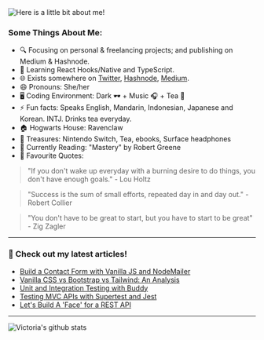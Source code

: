 <img src="https://github.com/victoria-lo/victoria-lo/blob/master/myGif.gif" alt="Here is a little bit about me!">

### Some Things About Me:

- 🔍 Focusing on personal & freelancing projects; and publishing on Medium & Hashnode.
- 🌱 Learning React Hooks/Native and TypeScript.
- 🌐 Exists somewhere on [Twitter](https://twitter.com/lo_victoria2666), [Hashnode](https://lo-victoria.com/), [Medium](https://medium.com/@victoria2666).
- 😄 Pronouns: She/her
- 🖥️ Coding Environment: Dark 🕶️ + Music 🎧 + Tea 🍵
- ⚡ Fun facts: Speaks English, Mandarin, Indonesian, Japanese and Korean. INTJ. Drinks tea everyday.
- 🏠 Hogwarts House: Ravenclaw
- 💎 Treasures: Nintendo Switch, Tea, ebooks, Surface headphones
- 📖 Currently Reading: "Mastery" by Robert Greene
- 💬 Favourite Quotes: 
> "If you don't wake up everyday with a burning desire to do things, you don't have enough goals." - Lou Holtz

> "Success is the sum of small efforts, repeated day in and day out." - Robert Collier

> "You don't have to be great to start, but you have to start to be great"  - Zig Zagler

------

### 📝 Check out my latest articles!
<!-- BLOG:START -->
- [Build a Contact Form with Vanilla JS and NodeMailer](https://lo-victoria.com/build-a-contact-form-with-vanilla-js-and-nodemailer-cke19jdq2003pwis137d891dj)
- [Vanilla CSS vs Bootstrap vs Tailwind: An Analysis](https://lo-victoria.com/vanilla-css-vs-bootstrap-vs-tailwind-an-analysis-ckdzhyqsj00mu4us1h1pud0mr)
- [Unit and Integration Testing with Buddy](https://lo-victoria.com/unit-and-integration-testing-with-buddy-ckduyo7ke00amids1gjfqf729)
- [Testing MVC APIs with Supertest and Jest](https://lo-victoria.com/testing-mvc-apis-with-supertest-and-jest-ckds2j2xp00jx97s13bo41m1a)
- [Let's Build A 'Face' for a REST API](https://lo-victoria.com/lets-build-a-face-for-a-rest-api-ckdpcvvmq011fl9s12sjibkvp)
<!-- BLOG:END -->

-----

![Victoria's github stats](https://github-readme-stats.vercel.app/api?username=victoria-lo&show_icons=true&count_private=true)
